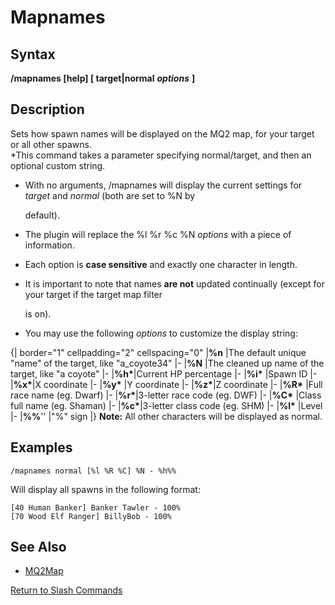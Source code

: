 # Mapnames

## Syntax

**/mapnames \[help\] \[ target\|normal** _**options**_ **\]**

## Description

Sets how spawn names will be displayed on the MQ2 map, for your target or all other spawns.  
\*This command takes a parameter specifying normal/target, and then an optional custom string.

* With no arguments, /mapnames will display the current settings for _target_ and _normal_ \(both are set to %N by

  default\).

* The plugin will replace the %l %r %c %N _options_ with a piece of information.
* Each option is **case sensitive** and exactly one character in length.
* It is important to note that names **are not** updated continually \(except for your target if the target map filter

  is on\).

* You may use the following _options_ to customize the display string:

{\| border="1" cellpadding="2" cellspacing="0" \|**%n** \|The default unique "name" of the target, like "a\_coyote34" \|- \|**%N** \|The cleaned up name of the target, like "a coyote" \|- \|**%h\***\|Current HP percentage \|- \|**%i\*** \|Spawn ID \|- \|**%x\***\|X coordinate \|- \|**%y\*** \|Y coordinate \|- \|**%z\***\|Z coordinate \|- \|**%R\*** \|Full race name \(eg. Dwarf\) \|- \|**%r\***\|3-letter race code \(eg. DWF\) \|- \|**%C\*** \|Class full name \(eg. Shaman\) \|- \|**%c\***\|3-letter class code \(eg. SHM\) \|- \|**%l\*** \|Level \|- \|**%%**'' \|"%" sign \|} **Note:** All other characters will be displayed as normal.

## Examples

```text
/mapnames normal [%l %R %C] %N - %h%%
```

Will display all spawns in the following format:

```text
[40 Human Banker] Banker Tawler - 100%
[70 Wood Elf Ranger] BillyBob - 100%
```

## See Also

* [MQ2Map](../../plugins/core-plugins/mq2map.md)

[Return to Slash Commands](./)


